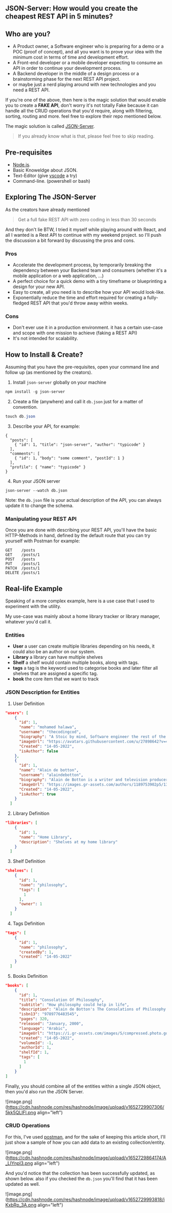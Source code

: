 ## JSON-Server: How would you create the cheapest REST API in 5 minutes?

## Who are you?
- A Product owner, a Software engineer who is preparing for a demo or a POC (proof of concept), and all you want is to prove your idea with the minimum cost in terms of time and development effort.
- A Front-end developer or a mobile developer expecting to consume an API in order to continue your development process.
- A Backend developer in the middle of a design process or a brainstorming phase for the next REST API project.
- or maybe just a nerd playing around with new technologies and you need a REST API.

If you're one of the above, then here is the magic solution that would enable you to create a **FAKE API**, don't worry it's not totally Fake because it can handle all the CRUD operations that you'd require, along with filtering, sorting, routing and more.
feel free to explore their repo mentioned below.

The magic solution is called [JSON-Server](https://github.com/typicode/json-server).

> If you already know what is that, please feel free to skip reading.

## Pre-requisites
- [Node.js](https://nodejs.org/en/).
- Basic Knoweldge about JSON.
- Text-Editor (give [vscode](https://code.visualstudio.com/) a try)
- Command-line. (powershell or bash)

## Exploring The JSON-Server
As the creators have already mentioned 
> Get a full fake REST API with zero coding in less than 30 seconds

And they don't lie BTW, I tried it myself while playing around with React, and all I wanted is a Rest API to continue with my weekend project. so I'll push the discussion a bit forward by discussing the pros and cons.

### Pros
- Accelerate the development process, by temporarily breaking the dependency between your Backend team and consumers (whether it's a mobile application or a web application, ...)
- A perfect choice for a quick demo with a tiny timeframe or blueprinting a design for your new API.
- Easy to create, all you need is to describe how your API would look-like.
- Exponentially reduce the time and effort required for creating a fully-fledged REST API that you'd throw away within weeks.

### Cons
- Don't ever use it in a production environment. it has a certain use-case and scope with one mission to achieve (faking a REST API)
- It's not intended for scalability.

## How to Install & Create?
Assuming that you have the pre-requisites, open your command line and follow up (as mentioned by the creators).

1. Install `json-server` globally on your machine
```powershell
npm install -g json-server
```
2. Create a file (anywhere) and call it `db.json` just for a matter of convention.
```powershell
touch db.json
```
3. Describe your API, for example:
```
{
  "posts": [
    { "id": 1, "title": "json-server", "author": "typicode" }
  ],
  "comments": [
    { "id": 1, "body": "some comment", "postId": 1 }
  ],
  "profile": { "name": "typicode" }
}
```
4. Run your JSON server 
```
json-server --watch db.json
```

Note: the `db.json` file is your actual description of the API, you can always update it to change the schema.

### Manipulating your REST API
Once you are done with describing your REST API, you'll have the basic HTTP-Methods in hand, defined by the default route that you can try yourself with Postman for example:
```http
GET    /posts
GET    /posts/1
POST   /posts
PUT    /posts/1
PATCH  /posts/1
DELETE /posts/1
```

## Real-life Example
Speaking of a more complex example, here is a use case that I used to experiment with the utility.

My use-case was mainly about a home library tracker or library manager, whatever you'd call it.

### Entities
- **User** a user can create multiple libraries depending on his needs, it could also be an author on our system.
- **Library** a library can have multiple shelves
- **Shelf** a shelf would contain multiple books, along with tags.
- **tags** a tag is the keyword used to categorise books and later filter all shelves that are assigned a specific tag.
- **book** the core item that we want to track

### JSON Description for Entities
1. User Definition
```json
"users": [
    {
      "id": 1,
      "name": "mohamed halawa",
      "username": "thecodingcod",
      "biography": "A Stoic by mind, Software engineer the rest of the day",
      "imageUrl": "https://avatars.githubusercontent.com/u/27898642?v=4",
      "Created": "14-05-2022",
      "isAuthor": false
    },
    {
      "id": 1,
      "name": "Alain de botton",
      "username": "alaindebotton",
      "biography": "Alain de Botton is a writer and television producer who lives in London and aims to make philosophy relevant to everyday life.",
      "imageUrl": "https://images.gr-assets.com/authors/1189753902p5/13199.jpg",
      "Created": "14-05-2022",
      "isAuthor": true
    }
  ]
```
2. Library Definition
```json
"libraries": [
    {
      "id": 1,
      "name": "Home Library",
      "description": "Shelves at my home library"
    }
  ]
```
3. Shelf Definition
```json
"shelves": [
    {
      "id": 1,
      "name": "philosophy",
      "tags": [
        1
      ],
      "owner": 1
    }
  ]
```

4. Tags Definition
```json
"tags": [
    {
      "id": 1,
      "name": "philosophy",
      "createdBy": 1,
      "created": "14-05-2022"
    }
  ]
```
5. Books Definition
```json
"books": [
    {
      "id": 1,
      "title": "Consolation Of Philosophy",
      "subtitle": "How philosophy could help in life",
      "description": "Alain de Botton's The Consolations of Philosophy takes the discipline of logic and the mind back to its roots. Drawing inspiration from six of the finest minds in history - Socrates, Epicurus, Seneca, Montaigne, Schopenhauer and Nietzsche - he addresses lack of money, the pain of love, inadequacy, anxiety and conformity. De Botton's book led one critic to call philosophy 'the new rock and roll'",
      "isbn13": "9789776483545",
      "pages": 320,
      "released": "January, 2000",
      "language": "Arabic",
      "imageUrl": "https://i.gr-assets.com/images/S/compressed.photo.goodreads.com/books/1448130674l/27872336._SX318_.jpg",
      "created": "14-05-2022",
      "volumeId": -1,
      "authorId": 1,
      "shelfId": 1,
      "tags": [
        1
      ]
    }
]
```

Finally, you should combine all of the entities within a single JSON object, then you'd also run the JSON Server.

![image.png](https://cdn.hashnode.com/res/hashnode/image/upload/v1652729907306/5kk5QLIFl.png align="left")

### CRUD Operations
For this, I've used [postman](https://www.postman.com/), and for the sake of keeping this article short, I'll just show a sample of how you can add data to an existing collection/entity.

![image.png](https://cdn.hashnode.com/res/hashnode/image/upload/v1652729864174/A_LIYnpI3.png align="left")

And you'd notice that the collection has been successfully updated, as shown below. also if you checked the `db.json` you'll find that it has been updated as well.

![image.png](https://cdn.hashnode.com/res/hashnode/image/upload/v1652729993818/iKxbRp_3A.png align="left")

